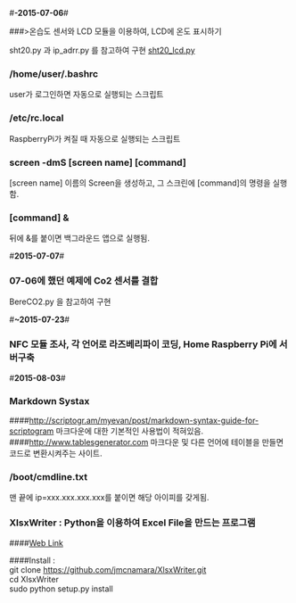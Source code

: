 #**-2015-07-06**#

###>온습도 센서와 LCD 모듈을 이용하여, LCD에 온도 표시하기

sht20.py 과 ip_adrr.py 를 참고하여 구현
[sht20_lcd.py](https://github.com/hello920922/mgpark_keti/blob/master/sht20_lcd.py "sht20_lcd.py")

### /home/user/.bashrc
user가 로그인하면 자동으로 실행되는 스크립트

### /etc/rc.local
RaspberryPi가 켜질 때 자동으로 실행되는 스크립트

### screen -dmS [screen name] [command]
[screen name] 이름의 Screen을 생성하고, 그 스크린에 [command]의 명령을 실행함.

### [command] &
뒤에 &를 붙이면 백그라운드 앱으로 실행됨.


#**2015-07-07**#

### 07-06에 했던 예제에 Co2 센서를 결합

BereCO2.py 을 참고하여 구현


#**~2015-07-23**#

### NFC 모듈 조사, 각 언어로 라즈베리파이 코딩, Home Raspberry Pi에 서버구축

#**2015-08-03**#

### Markdown Systax
####http://scriptogr.am/myevan/post/markdown-syntax-guide-for-scriptogram
마크다운에 대한 기본적인 사용법이 적혀있음.  
####http://www.tablesgenerator.com
마크다운 및 다른 언어에 테이블을 만들면 코드로 변환시켜주는 사이트.

### /boot/cmdline.txt
맨 끝에 ip=xxx.xxx.xxx.xxx를 붙이면 해당 아이피를 갖게됨.

### XlsxWriter : Python을 이용하여 Excel File을 만드는 프로그램
####[Web Link](https://xlsxwriter.readthedocs.org/#)  
  
####Install :  
git clone https://github.com/jmcnamara/XlsxWriter.git  
cd XlsxWriter  
sudo python setup.py install  
